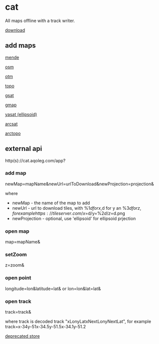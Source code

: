 # cat

All maps offline with a track writer.

[download](https://github.com/aqoleg/cat/releases/download/5.0.0/cat.apk)

## add maps

[mende](https://cat.aqoleg.com/app?newMap=mende&newUrl=http%3A%2F%2Fcat.aqoleg.com%2Fmaps%2Fmende%2F%253%24d%2F%252%24d%2F%251%24d.jpeg)

[osm](https://cat.aqoleg.com/app?newMap=osm&newUrl=http%3A%2F%2Fa.tile.openstreetmap.org%2F%253%24d%2F%251%24d%2F%252%24d.png)

[otm](https://cat.aqoleg.com/app?newMap=otm&newUrl=https%3A%2F%2Fa.tile.opentopomap.org%2F%253%24d%2F%251%24d%2F%252%24d.png)

[topo](https://cat.aqoleg.com/app?newMap=topo&newUrl=https%3A%2F%2Fmaps.marshruty.ru%2Fml.ashx%3Fal%3D1%26x%3D%251%24d%26y%3D%252%24d%26z%3D%253%24d)

[gsat](https://cat.aqoleg.com/app?newMap=gsat&newUrl=https%3A%2F%2Fkhms0.googleapis.com%2Fkh%3Fv%3D937%26hl%3Den%26x%3D%251%24d%26y%3D%252%24d%26z%3D%253%24d)

[gmap](https://cat.aqoleg.com/app?newMap=gmap&newUrl=http%3A%2F%2Fmt0.google.com%2Fvt%2Flyrs%3Dm%26hl%3Den%26x%3D%251%24d%26y%3D%252%24d%26z%3D%253%24d)

[yasat (ellipsoid)](https://cat.aqoleg.com/app?newMap=yasat&newUrl=https%3A%2F%2Fsat01.maps.yandex.net%2Ftiles%3Fl%3Dsat%26x%3D%251%24d%26y%3D%252%24d%26z%3D%253%24d%26g%3DGagarin&newProjection=ellipsoid)

[arcsat](https://cat.aqoleg.com/app?newMap=arcsat&newUrl=https%3A%2F%2Fservices.arcgisonline.com%2FArcGIS%2Frest%2Fservices%2FWorld_Imagery%2FMapServer%2Ftile%2F%253%24d%2F%252%24d%2F%251%24d)

[arctopo](https://cat.aqoleg.com/app?newMap=arctopo&newUrl=https%3A%2F%2Fservices.arcgisonline.com%2FArcGIS%2Frest%2Fservices%2FWorld_Topo_Map%2FMapServer%2Ftile%2F%253%24d%2F%252%24d%2F%251%24d)

## external api

http(s)://cat.aqoleg.com/app?

### add map

newMap=mapName&newUrl=urlToDownload&newProjection=projection&

where

- newMap - the name of the map to add
- newUrl - url to download tiles, with %1$d for x, %2$d for y an %3$d for z, for example https://tileserver.com/x=%1$d/y=%2$d/z=%3$d.png
- newProjection - optional, use 'ellipsoid' for ellipsoid prjection

### open map

map=mapName&

### setZoom

z=zoom&

### open point

longitude=lon&latitude=lat&  or
lon=lon&lat=lat&

### open track

track=track&

where track is decoded track "xLonyLatxNextLonyNextLat", for example
track=x-34y-51x-34.5y-51.5x-34.1y-51.2



[deprecated store](https://play.google.com/store/apps/details?id=space.aqoleg.cat)
